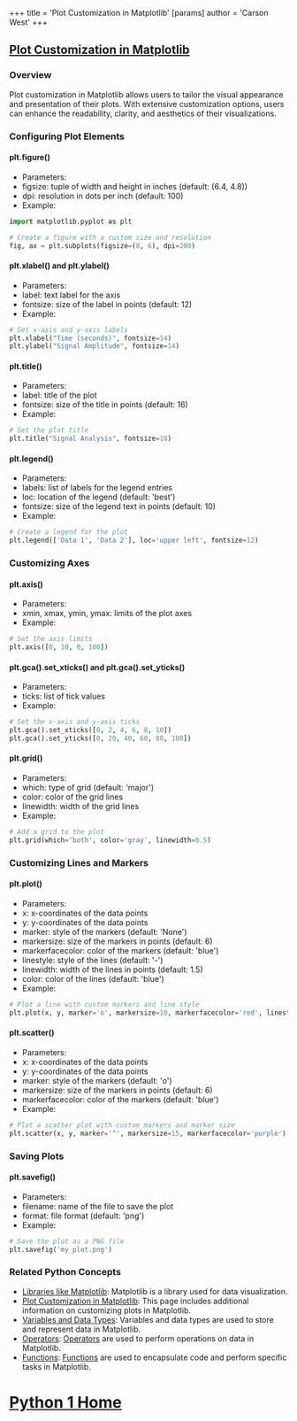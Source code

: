 +++
 title = 'Plot Customization in Matplotlib'
[params]
	author = 'Carson West'
+++
## [Plot Customization in Matplotlib](./../plot-customization-in-matplotlib/)


### Overview
Plot customization in Matplotlib allows users to tailor the visual appearance and presentation of their plots. With extensive customization options, users can enhance the readability, clarity, and aesthetics of their visualizations.

### Configuring Plot Elements

#### plt.figure()

* Parameters:
 * figsize: tuple of width and height in inches (default: (6.4, 4.8))
 * dpi: resolution in dots per inch (default: 100)
* Example:
```python
import matplotlib.pyplot as plt

# Create a figure with a custom size and resolution
fig, ax = plt.subplots(figsize=(8, 6), dpi=200)
```

#### plt.xlabel() and plt.ylabel()

* Parameters:
 * label: text label for the axis
 * fontsize: size of the label in points (default: 12)
* Example:
```python
# Set x-axis and y-axis labels
plt.xlabel("Time (seconds)", fontsize=14)
plt.ylabel("Signal Amplitude", fontsize=14)
```

#### plt.title()

* Parameters:
 * label: title of the plot
 * fontsize: size of the title in points (default: 16)
* Example:
```python
# Set the plot title
plt.title("Signal Analysis", fontsize=18)
```

#### plt.legend()

* Parameters:
 * labels: list of labels for the legend entries
 * loc: location of the legend (default: 'best')
 * fontsize: size of the legend text in points (default: 10)
* Example:
```python
# Create a legend for the plot
plt.legend(['Data 1', 'Data 2'], loc='upper left', fontsize=12)
```

### Customizing Axes

#### plt.axis()

* Parameters:
 * xmin, xmax, ymin, ymax: limits of the plot axes
* Example:
```python
# Set the axis limits
plt.axis([0, 10, 0, 100])
```

#### plt.gca().set_xticks() and plt.gca().set_yticks()

* Parameters:
 * ticks: list of tick values
* Example:
```python
# Set the x-axis and y-axis ticks
plt.gca().set_xticks([0, 2, 4, 6, 8, 10])
plt.gca().set_yticks([0, 20, 40, 60, 80, 100])
```

#### plt.grid()

* Parameters:
 * which: type of grid (default: 'major')
 * color: color of the grid lines
 * linewidth: width of the grid lines
* Example:
```python
# Add a grid to the plot
plt.grid(which='both', color='gray', linewidth=0.5)
```

### Customizing Lines and Markers

#### plt.plot()

* Parameters:
 * x: x-coordinates of the data points
 * y: y-coordinates of the data points
 * marker: style of the markers (default: 'None')
 * markersize: size of the markers in points (default: 6)
 * markerfacecolor: color of the markers (default: 'blue')
 * linestyle: style of the lines (default: '-')
 * linewidth: width of the lines in points (default: 1.5)
 * color: color of the lines (default: 'blue')
* Example:
```python
# Plot a line with custom markers and line style
plt.plot(x, y, marker='o', markersize=10, markerfacecolor='red', linestyle='--', linewidth=2, color='green')
```

#### plt.scatter()

* Parameters:
 * x: x-coordinates of the data points
 * y: y-coordinates of the data points
 * marker: style of the markers (default: 'o')
 * markersize: size of the markers in points (default: 6)
 * markerfacecolor: color of the markers (default: 'blue')
* Example:
```python
# Plot a scatter plot with custom markers and marker size
plt.scatter(x, y, marker='^', markersize=15, markerfacecolor='purple')
```

### Saving Plots

#### plt.savefig()

* Parameters:
 * filename: name of the file to save the plot
 * format: file format (default: 'png')
* Example:
```python
# Save the plot as a PNG file
plt.savefig('my_plot.png')
```

### Related Python Concepts

- [Libraries like Matplotlib](./../libraries-like-matplotlib/): Matplotlib is a library used for data visualization.
- [Plot Customization in Matplotlib](./../plot-customization-in-matplotlib/): This page includes additional information on customizing plots in Matplotlib.
- [Variables and Data Types](./../variables-and-data-types/): Variables and data types are used to store and represent data in Matplotlib.
- [Operators](./../operators/): [Operators](./../operators/) are used to perform operations on data in Matplotlib.
- [Functions](./../functions/): [Functions](./../functions/) are used to encapsulate code and perform specific tasks in Matplotlib.
# [Python 1 Home](./../python-1-home/)
